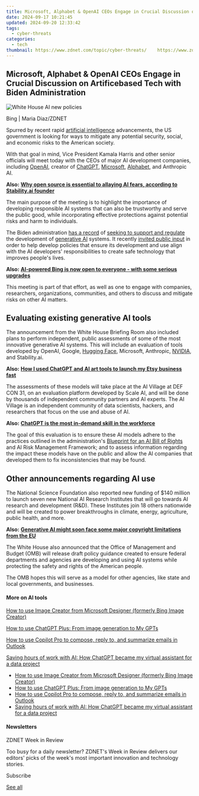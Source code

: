 ```yaml
---
title: Microsoft, Alphabet & OpenAI CEOs Engage in Crucial Discussion on Artificebased Tech with Biden Administration
date: 2024-09-17 10:21:45
updated: 2024-09-20 12:33:42
tags:
  - cyber-threats
categories:
  - tech
thumbnail: https://www.zdnet.com/topic/cyber-threats/    https://www.zdnet.com/a/img/resize/ec1bc96be8b73a9d2f8409869e1319db73e9a9fe/2023/05/04/9475ccf7-8940-41af-9e1e-9006d4e4f542/ai-whitehouse.jpg?width=170&height=96&fit=crop&auto=webp
---
```


## Microsoft, Alphabet & OpenAI CEOs Engage in Crucial Discussion on Artificebased Tech with Biden Administration

![White House AI new policies](https://www.zdnet.com/a/img/resize/2d1106c22572ec567bcc941e0fee0fd003e2ed84/2023/05/04/9475ccf7-8940-41af-9e1e-9006d4e4f542/ai-whitehouse.jpg?auto=webp&width=1280)

Bing | Maria Diaz/ZDNET

Spurred by recent rapid [artificial intelligence](https://www.zdnet.com/article/what-is-ai-heres-everything-you-need-to-know-about-artificial-intelligence/) advancements, the US government is looking for ways to mitigate any potential security, social, and economic risks to the American society. 

With that goal in mind, Vice President Kamala Harris and other senior officials will meet today with the CEOs of major AI development companies, including [OpenAI](https://www.zdnet.com/article/openai-is-product-development-its-not-ai-research-says-metas-chief-ai-scientist-lecun/), creator of [ChatGPT](https://www.zdnet.com/article/what-is-chatgpt-and-why-does-it-matter-heres-everything-you-need-to-know/), [Microsoft](https://www.zdnet.com/article/bings-ai-powered-search-engine-is-now-open-to-everyone-with-some-serious-upgrades/), [Alphabet](https://www.zdnet.com/article/the-6-biggest-ai-features-to-expect-from-google-io-2023/), and Anthropic AI. 

**Also:** [**Why open source is essential to allaying AI fears, according to Stability.ai founder**](https://www.zdnet.com/article/why-open-source-is-essential-to-allaying-ai-fears-according-to-stability-ai-founder/)

The main purpose of the meeting is to highlight the importance of developing responsible AI systems that can also be trustworthy and serve the public good, while incorporating effective protections against potential risks and harm to individuals. 

The Biden administration [has a record](https://www.zdnet.com/article/biden-administration-forms-new-ai-task-force/) of [seeking to support and regulate](https://www.zdnet.com/article/gates-musk-and-biden-weigh-in-on-the-ai-race-debate/) the development of [generative AI](https://www.zdnet.com/article/what-is-generative-ai-and-why-is-it-so-popular-heres-everything-you-need-to-know/) systems. It recently [invited public input](https://www.zdnet.com/article/the-white-house-seeks-your-opinion-on-chatgpt-and-ai-tools-for-safety-policy/) in order to help develop policies that ensure its development and use align with the AI developers' responsibilities to create safe technology that improves people's lives.

**Also:** [**AI-powered Bing is now open to everyone - with some serious upgrades**](https://www.zdnet.com/article/bings-ai-powered-search-engine-is-now-open-to-everyone-with-some-serious-upgrades/)

This meeting is part of that effort, as well as one to engage with companies, researchers, organizations, communities, and others to discuss and mitigate risks on other AI matters. 

## Evaluating existing generative AI tools

The announcement from the White House Briefing Room also included plans to perform independent, public assessments of some of the most innovative generative AI systems. This will include an evaluation of tools developed by OpenAI, Google, [Hugging Face](https://www.zdnet.com/article/what-is-huggingchat-everything-about-the-new-open-source-ai-chatbot/), Microsoft, Anthropic, [NVIDIA](https://www.zdnet.com/article/nvidia-unveils-a-potential-solution-to-prevent-ai-chatbots-from-hallucinating/), and Stability.ai. 

**Also:** [**How I used ChatGPT and AI art tools to launch my Etsy business fast**](https://www.zdnet.com/article/how-i-used-chatgpt-and-ai-art-tools-to-launch-my-etsy-business-fast/)

The assessments of these models will take place at the AI Village at DEF CON 31, on an evaluation platform developed by Scale AI, and will be done by thousands of independent community partners and AI experts. The AI Village is an independent community of data scientists, hackers, and researchers that focus on the use and abuse of AI. 

**Also:** [**ChatGPT is the most in-demand skill in the workforce**](https://www.zdnet.com/article/chatgpt-is-the-most-sought-out-tech-skill-in-the-workforce-according-to-a-study/)

The goal of this evaluation is to ensure these AI models adhere to the practices outlined in the administration's [Blueprint for an AI Bill of Rights](https://www.zdnet.com/article/the-white-house-passes-an-ai-bill-of-rights-that-attempts-to-put-your-privacy-concerns-at-ease/) and AI Risk Management Framework; and to assess information regarding the impact these models have on the public and allow the AI companies that developed them to fix inconsistencies that may be found.

## Other announcements regarding AI use

The National Science Foundation also reported new funding of $140 million to launch seven new National AI Research Institutes that will go towards AI research and development (R&D). These Institutes join 18 others nationwide and will be created to power breakthroughs in climate, energy, agriculture, public health, and more.

**Also:** [**Generative AI might soon face some major copyright limitations from the EU**](https://www.zdnet.com/article/generative-ai-might-soon-face-some-major-copyright-limitations-from-eu/)

The White House also announced that the Office of Management and Budget (OMB) will release draft policy guidance created to ensure federal departments and agencies are developing and using AI systems while protecting the safety and rights of the American people.

The OMB hopes this will serve as a model for other agencies, like state and local governments, and businesses.

#### More on AI tools

[How to use Image Creator from Microsoft Designer (formerly Bing Image Creator)](https://www.zdnet.com/article/how-to-use-bing-image-creator-microsoft-designer/ "How to use Image Creator from Microsoft Designer (formerly Bing Image Creator)")

[How to use ChatGPT Plus: From image generation to My GPTs](https://www.zdnet.com/article/how-to-use-chatgpt-plus-from-gpt-4o-to-interactive-tables/ "How to use ChatGPT Plus: From image generation to My GPTs")

[How to use Copilot Pro to compose, reply to, and summarize emails in Outlook](https://www.zdnet.com/article/how-to-use-copilot-pro-to-compose-reply-to-and-summarize-emails-in-outlook/ "How to use Copilot Pro to compose, reply to, and summarize emails in Outlook")

[Saving hours of work with AI: How ChatGPT became my virtual assistant for a data project](https://www.zdnet.com/article/saving-hours-of-work-with-ai-how-chatgpt-became-my-virtual-assistant-for-a-data-project/ "Saving hours of work with AI: How ChatGPT became my virtual assistant for a data project")

* [How to use Image Creator from Microsoft Designer (formerly Bing Image Creator)](https://www.zdnet.com/article/how-to-use-bing-image-creator-microsoft-designer/ "How to use Image Creator from Microsoft Designer (formerly Bing Image Creator)")
* [How to use ChatGPT Plus: From image generation to My GPTs](https://www.zdnet.com/article/how-to-use-chatgpt-plus-from-gpt-4o-to-interactive-tables/ "How to use ChatGPT Plus: From image generation to My GPTs")
* [How to use Copilot Pro to compose, reply to, and summarize emails in Outlook](https://www.zdnet.com/article/how-to-use-copilot-pro-to-compose-reply-to-and-summarize-emails-in-outlook/ "How to use Copilot Pro to compose, reply to, and summarize emails in Outlook")
* [Saving hours of work with AI: How ChatGPT became my virtual assistant for a data project](https://www.zdnet.com/article/saving-hours-of-work-with-ai-how-chatgpt-became-my-virtual-assistant-for-a-data-project/ "Saving hours of work with AI: How ChatGPT became my virtual assistant for a data project")

#### Newsletters

ZDNET Week in Review

Too busy for a daily newsletter? ZDNET's Week in Review delivers our editors' picks of the week's most important innovation and technology stories.

 Subscribe

[See all](https://www.zdnet.com/newsletters/)

<ins class="adsbygoogle"
     style="display:block"
     data-ad-format="autorelaxed"
     data-ad-client="ca-pub-7571918770474297"
     data-ad-slot="1223367746"></ins>



<ins class="adsbygoogle"
     style="display:block"
     data-ad-client="ca-pub-7571918770474297"
     data-ad-slot="8358498916"
     data-ad-format="auto"
     data-full-width-responsive="true"></ins>
